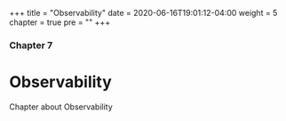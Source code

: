 +++
title = "Observability"
date = 2020-06-16T19:01:12-04:00
weight = 5
chapter = true
pre = "<b></b>"
+++

### Chapter 7

# Observability

Chapter about Observability